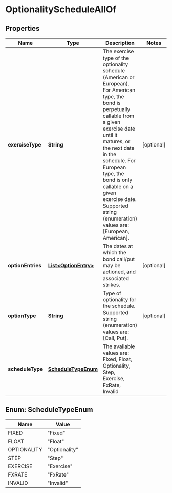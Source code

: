 

# OptionalityScheduleAllOf


## Properties

Name | Type | Description | Notes
------------ | ------------- | ------------- | -------------
**exerciseType** | **String** | The exercise type of the optionality schedule (American or European).  For American type, the bond is perpetually callable from a given exercise date until it matures, or the next date in the schedule.  For European type, the bond is only callable on a given exercise date.    Supported string (enumeration) values are: [European, American]. |  [optional]
**optionEntries** | [**List&lt;OptionEntry&gt;**](OptionEntry.md) | The dates at which the bond call/put may be actioned, and associated strikes. |  [optional]
**optionType** | **String** | Type of optionality for the schedule.    Supported string (enumeration) values are: [Call, Put]. |  [optional]
**scheduleType** | [**ScheduleTypeEnum**](#ScheduleTypeEnum) | The available values are: Fixed, Float, Optionality, Step, Exercise, FxRate, Invalid | 



## Enum: ScheduleTypeEnum

Name | Value
---- | -----
FIXED | &quot;Fixed&quot;
FLOAT | &quot;Float&quot;
OPTIONALITY | &quot;Optionality&quot;
STEP | &quot;Step&quot;
EXERCISE | &quot;Exercise&quot;
FXRATE | &quot;FxRate&quot;
INVALID | &quot;Invalid&quot;



